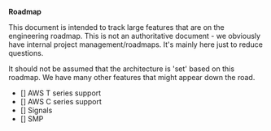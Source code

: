 __Roadmap__

This document is intended to track large features that are on the
engineering roadmap. This is not an authoritative document - we
obviously have internal project management/roadmaps. It's mainly here
just to reduce questions.

It should not be assumed that the architecture is 'set' based on this
roadmap. We have many other features that might appear down the road.

- [] AWS T series support
- [] AWS C series support
- [] Signals
- [] SMP
